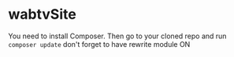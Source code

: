 # wabtvSite

You need to install Composer. Then go to your cloned repo and run `composer update` don't forget to have rewrite module ON
